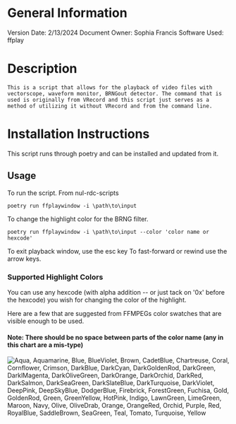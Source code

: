 # General Information

Version Date: 2/13/2024
Document Owner: Sophia Francis
Software Used: ffplay

# Description
    This is a script that allows for the playback of video files with vectorscope, waveform monitor, BRNGout detector. The command that is used is originally from VRecord and this script just serves as a method of utilizing it without VRecord and from the command line.


# Installation Instructions
This script runs through poetry and can be installed and updated from it. 

## Usage
To run the script. From nul-rdc-scripts
```
poetry run ffplaywindow -i \path\to\input
```
To change the highlight color for the BRNG filter. 
```
poetry run ffplaywindow -i \path\to\input --color 'color name or hexcode'
```

To exit playback window, use the esc key
To fast-forward or rewind use the arrow keys.

### Supported Highlight Colors
You can use any hexcode (with alpha addition -- or just tack on '0x' before the hexcode) you wish for changing the color of the highlight. 

Here are a few that are suggested from FFMPEGs color swatches that are visible enough to be used.

#### Note: There should be no space between parts of the color name (any in this chart are a mis-type)
![Aqua, Aquamarine, Blue, BlueViolet, Brown, CadetBlue, Chartreuse, Coral, Cornflower, Crimson, DarkBlue, DarkCyan, DarkGoldenRod, DarkGreen, DarklMagenta, DarkOliveGreen, DarkOrange, DarkOrchid, DarkRed, DarkSalmon, DarkSeaGreen, DarkSlateBlue, DarkTurquoise, DarkViolet, DeepPink, DeepSkyBlue, DodgerBlue, Firebrick, ForestGreen, Fuchisa, Gold, GoldenRod, Green, GreenYellow, HotPink, Indigo, LawnGreen, LimeGreen, Maroon, Navy, Olive, OliveDrab, Orange, OrangeRed, Orchid, Purple, Red, RoyalBlue, SaddleBrown, SeaGreen, Teal, Tomato, Turquoise, Yellow](/docs/images/ColorsForFFMPEG.png)
